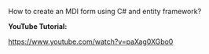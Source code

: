 How to create an MDI form using C# and entity framework?

**YouTube Tutorial:**

https://www.youtube.com/watch?v=paXag0XGbo0
